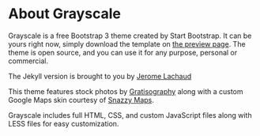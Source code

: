 
# About Grayscale

Grayscale is a free Bootstrap 3 theme created by Start Bootstrap. It can be
yours right now, simply download the template on
[the preview page](http://startbootstrap.com/template-overviews/grayscale/).
The theme is open source, and you can use it for any purpose, personal or
commercial.

The Jekyll version is brought to you by
[Jerome Lachaud](https://github.com/jeromelachaud)

This theme features stock photos by
[Gratisography](http://gratisography.com/) along with a custom Google Maps
skin courtesy of [Snazzy Maps](http://snazzymaps.com/).

Grayscale includes full HTML, CSS, and custom JavaScript files along with LESS
files for easy customization.
